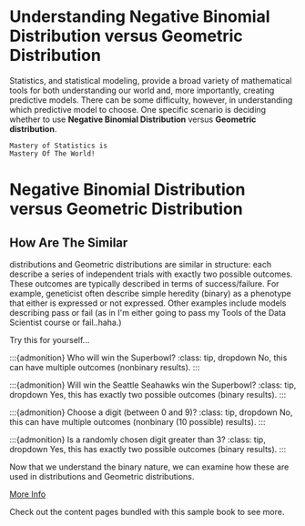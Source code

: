 # Understanding Negative Binomial Distribution versus Geometric Distribution

Statistics, and statistical modeling, provide a broad variety of mathematical tools for both understanding our world and, more importantly, creating predictive models. There can be some difficulty, however, in understanding which predictive model to choose.  One specific scenario is deciding whether to use **Negative Binomial Distribution** versus **Geometric distribution**.

```{margin} Did you know?
Mastery of Statistics is 
Mastery Of The World!
```

# Negative Binomial Distribution versus Geometric Distribution
## How Are The Similar

[](section-label) distributions and Geometric distributions are similar in structure: each describe a series of independent trials with exactly two possible outcomes.  These outcomes are typically described in terms of success/failure.  For example, geneticist often describe simple heredity (binary) as a phenotype that either is expressed or not expressed.  Other examples include models describing pass or fail (as in I'm either going to pass my Tools of the Data Scientist course or fail..haha.)

Try this for yourself...

:::{admonition} Who will win the Superbowl?
:class: tip, dropdown
No, this can have multiple outcomes (nonbinary results).
:::



:::{admonition} Will win the Seattle Seahawks win the Superbowl?
:class: tip, dropdown
Yes, this has exactly two possible outcomes (binary results).
:::



:::{admonition} Choose a digit (between 0 and 9)?
:class: tip, dropdown
No, this can have multiple outcomes (nonbinary (10 possible) results).
:::



:::{admonition} Is a randomly chosen digit greater than 3?
:class: tip, dropdown
Yes, this has exactly two possible outcomes (binary results).
:::


Now that we understand the binary nature, we can examine how these are used in [](section-label) distributions and Geometric distributions.





[More Info](https://stats.libretexts.org/Courses/Saint_Mary's_College_Notre_Dame/MATH_345__-_Probability_(Kuter)/3%3A_Discrete_Random_Variables/3.4%3A_Hypergeometric_Geometric_and_Negative_Binomial_Distributions)


Check out the content pages bundled with this sample book to see more.

```{tableofcontents}
```
